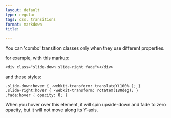 ```yaml
---
layout: default
type: regular
tags: css, transitions
format: markdown
title: 

---
```

You can 'combo' transition classes only when they use different properties.

for example, with this markup:

    <div class="slide-down slide-right fade"></div>

and these styles:

    .slide-down:hover { -webkit-transform: translateY(100% ); }
    .slide-right:hover { -webkit-transform: rotateX(180deg); }
    .fade:hover { opacity: 0; }
  
When you hover over this element, it will spin upside-down and fade to zero opacity, but it will not move along its Y-axis.